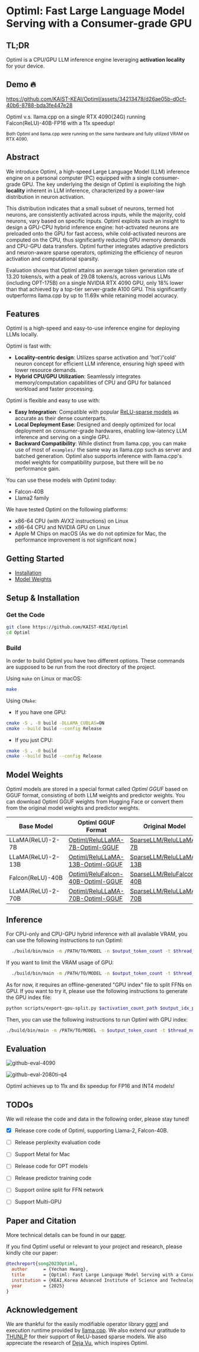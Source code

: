 # Optiml: Fast Large Language Model Serving with a Consumer-grade GPU

## TL;DR
Optiml is a CPU/GPU LLM inference engine leveraging **activation locality** for your device.

## Demo 🔥

https://github.com/KAIST-KEAI/Optiml/assets/34213478/d26ae05b-d0cf-40b6-8788-bda3fe447e28

Optiml v.s. llama.cpp on a single RTX 4090(24G) running Falcon(ReLU)-40B-FP16 with a 11x speedup!

<sub>Both Optiml and llama.cpp were running on the same hardware and fully utilized VRAM on RTX 4090.</sub>

## Abstract

We introduce Optiml, a high-speed Large Language Model (LLM) inference engine on a personal computer (PC) 
equipped with a single consumer-grade GPU. The key underlying the design of Optiml is exploiting the high **locality** 
inherent in LLM inference, characterized by a power-law distribution in neuron activation. 

This distribution indicates that a small subset of neurons, termed hot neurons, are consistently activated 
across inputs, while the majority, cold neurons, vary based on specific inputs.
Optiml exploits such an insight to design a GPU-CPU hybrid inference engine:
hot-activated neurons are preloaded onto the GPU for fast access, while cold-activated neurons are computed 
on the CPU, thus significantly reducing GPU memory demands and CPU-GPU data transfers.
Optiml further integrates adaptive predictors and neuron-aware sparse operators,
optimizing the efficiency of neuron activation and computational sparsity.

Evaluation shows that Optiml attains an average token generation rate of 13.20 tokens/s, with a peak of 29.08 tokens/s, across various LLMs (including OPT-175B) on a single NVIDIA RTX 4090 GPU,
only 18\% lower than that achieved by a top-tier server-grade A100 GPU.
This significantly outperforms llama.cpp by up to 11.69x while retaining model accuracy.

## Features
Optiml is a high-speed and easy-to-use inference engine for deploying LLMs locally. 

Optiml is fast with:

- **Locality-centric design**: Utilizes sparse activation and 'hot'/'cold' neuron concept for efficient LLM inference, ensuring high speed with lower resource demands.
- **Hybrid CPU/GPU Utilization**: Seamlessly integrates memory/computation capabilities of CPU and GPU for balanced workload and faster processing.

Optiml is flexible and easy to use with:

- **Easy Integration**: Compatible with popular [ReLU-sparse models](https://huggingface.co/SparseLLM) as accurate as their dense counterparts.
- **Local Deployment Ease**: Designed and deeply optimized for local deployment on consumer-grade hardwares, enabling low-latency LLM inference and serving on a single GPU.
- **Backward Compatibility**: While distinct from llama.cpp, you can make use of most of `examples/` the same way as llama.cpp such as server and batched generation. Optiml also supports inference with llama.cpp's model weights for compatibility purpose, but there will be no performance gain.

You can use these models with Optiml today:

- Falcon-40B
- Llama2 family

We have tested Optiml on the following platforms:

- x86-64 CPU (with AVX2 instructions) on Linux
- x86-64 CPU and NVIDIA GPU on Linux
- Apple M Chips on macOS (As we do not optimize for Mac, the performance improvement is not significant now.)
  

## Getting Started

- [Installation](##setup--installation)
- [Model Weights](##model-weights)

## Setup & Installation
### Get the Code

```bash
git clone https://github.com/KAIST-KEAI/Optiml
cd Optiml
```
### Build
In order to build Optiml you have two different options. These commands are supposed to be run from the root directory of the project.

Using `make` on Linux or macOS:
```bash
make
```

Using `CMake`:
* If you have one GPU:
```bash
cmake -S . -B build -DLLAMA_CUBLAS=ON
cmake --build build --config Release
```
* If you just CPU:
```bash
cmake -S . -B build
cmake --build build --config Release
```

## Model Weights

Optiml models are stored in a special format called *Optiml GGUF* based on GGUF format, consisting of both LLM weights and predictor weights. You can download Optiml GGUF weights from Hugging Face or convert them from the original model weights and predictor weights.

| Base Model | Optiml GGUF Format | Original Model | Predictor |
|------------|------------------|----------------|---------------------|
| LLaMA(ReLU)-2-7B   | [Optiml/ReluLLaMA-7B-Optiml-GGUF](https://huggingface.co/Optiml/ReluLLaMA-7B-Optiml-GGUF)    | [SparseLLM/ReluLLaMA-7B](https://huggingface.co/SparseLLM/ReluLLaMA-7B)     |  [Optiml/ReluLLaMA-7B-Predictor](https://huggingface.co/Optiml/ReluLLaMA-7B-Predictor)
| LLaMA(ReLU)-2-13B    | [Optiml/ReluLLaMA-13B-Optiml-GGUF](https://huggingface.co/Optiml/ReluLLaMA-13B-Optiml-GGUF)   | [SparseLLM/ReluLLaMA-13B](https://huggingface.co/SparseLLM/ReluLLaMA-13B)  |  [Optiml/ReluLLaMA-13B-Predictor](https://huggingface.co/Optiml/ReluLLaMA-13B-Predictor)
| Falcon(ReLU)-40B    | [Optiml/ReluFalcon-40B-Optiml-GGUF](https://huggingface.co/Optiml/ReluFalcon-40B-Optiml-GGUF)    | [SparseLLM/ReluFalcon-40B](https://huggingface.co/SparseLLM/ReluFalcon-40B)      | [Optiml/ReluFalcon-40B-Predictor](https://huggingface.co/Optiml/ReluFalcon-40B-Predictor)
| LLaMA(ReLU)-2-70B    | [Optiml/ReluLLaMA-70B-Optiml-GGUF](https://huggingface.co/Optiml/ReluLLaMA-70B-Optiml-GGUF)    | [SparseLLM/ReluLLaMA-70B](https://huggingface.co/SparseLLM/ReluLLaMA-70B)      |  [Optiml/ReluLLaMA-70B-Predictor](https://huggingface.co/Optiml/ReluLLaMA-70B-Predictor)

## Inference

For CPU-only and CPU-GPU hybrid inference with all available VRAM, you can use the following instructions to run Optiml:
```bash
  ./build/bin/main -m /PATH/TO/MODEL -n $output_token_count -t $thread_num -p $prompt
```
If you want to limit the VRAM usage of GPU:
```bash
  ./build/bin/main -m /PATH/TO/MODEL -n $output_token_count -t $thread_num -p $prompt --vram-budget $vram_gb
```

As for now, it requires an offline-generated "GPU index" file to split FFNs on GPU. If you want to try it, please use the following instructions to generate the GPU index file:
```bash
python scripts/export-gpu-split.py $activation_count_path $output_idx_path solver
```
Then, you can use the following instructions to run Optiml with GPU index:
```bash
./build/bin/main -m /PATH/TO/MODEL -n $output_token_count -t $thread_num -p $prompt --gpu-index $split_path
```

## Evaluation

![github-eval-4090](https://github.com/KAIST-KEAI/Optiml/assets/34213478/d700fa6c-77ba-462f-a2fc-3fd21c898f33)

![github-eval-2080ti-q4](https://github.com/KAIST-KEAI/Optiml/assets/34213478/0fc1bfc4-aafc-4e82-a865-bec0143aff1a)

Optiml achieves up to 11x and 8x speedup for FP16 and INT4 models!

## TODOs
We will release the code and data in the following order, please stay tuned!

- [x] Release core code of Optiml, supporting Llama-2, Falcon-40B.
- [ ] Release perplexity evaluation code
- [ ] Support Metal for Mac
- [ ] Release code for OPT models
- [ ] Release predictor training code 
- [ ] Support online split for FFN network
- [ ] Support Multi-GPU


## Paper and Citation
More technical details can be found in our [paper]().

If you find Optiml useful or relevant to your project and research, please kindly cite our paper:

```bibtex
@techreport{song2023Optiml,
  author      = {Yechan Hwang},
  title       = {Optiml: Fast Large Language Model Serving with a Consumer-grade GPU},
  institution = {KEAI,Korea Advanced Institute of Science and Technology(한국과학기술원)},
  year        = {2025}
}
```

## Acknowledgement
We are thankful for the easily modifiable operator library [ggml](https://github.com/ggerganov/ggml) and execution runtime provided by [llama.cpp](https://github.com/ggerganov/llama.cpp). We also extend our gratitude to [THUNLP](https://nlp.csai.tsinghua.edu.cn/) for their support of ReLU-based sparse models. We also appreciate the research of [Deja Vu](https://proceedings.mlr.press/v202/liu23am.html), which inspires Optiml.
